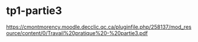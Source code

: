 # tp1-partie3
https://cmontmorency.moodle.decclic.qc.ca/pluginfile.php/258137/mod_resource/content/0/Travail%20pratique%20-%20partie3.pdf
